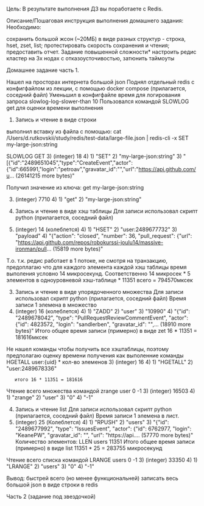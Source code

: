 Цель:
В результате выполнения ДЗ вы поработаете с Redis.

Описание/Пошаговая инструкция выполнения домашнего задания:
Необходимо:

сохранить большой жсон (~20МБ) в виде разных структур - строка, hset, zset, list;
протестировать скорость сохранения и чтения;
предоставить отчет.
Задание повышенной сложности*
настроить редис кластер на 3х нодах с отказоусточивостью, затюнить таймоуты



Домашнее задание часть 1.

Нашел на просторах интернета большой json
Поднял отдельный redis с конфигфайлом из лекции, с помощью docker compose (прилагается, соседний файл)
Уменьшил в конфигфайле время для логирования запроса 
slowlog-log-slower-than 10
Пользовался командой SLOWLOG get для оценки времени выполнения


1) Запись и чтение в виде  строки

выполнил вставку из файла с помощью:
cat /Users/d.rutkovskii/study/redis/test-data/large-file.json | redis-cli -x SET my-large-json:string

SLOWLOG GET 
   3) (integer) 18
   4) 1) "SET"
      2) "my-large-json:string"
      3) "[{\"id\":\"2489651045\",\"type\":\"CreateEvent\",\"actor\":{\"id\":665991,\"login\":\"petroav\",\"gravatar_id\":\"\",\"url\":\"https://api.github.com/u... (26141215 more bytes)"


Получил значение из ключа:
get my-large-json:string
    
3) (integer) 7710
   4) 1) "get"
      2) "my-large-json:string"


2) Запись и чтение в виде хэш таблицы
Для записи использовал скрипт python (прилагается, соседний файл)

 3) (integer) 14 (колеблется)
    4) 1) "HSET"
       2) "user:2489677732"
       3) "payload"
       4) "{\"action\": \"closed\", \"number\": 36, \"pull_request\": {\"url\": \"https://api.github.com/repos/robokurssi-joulu14/massive-ironman/pull... (15819 more bytes)"

Т.о. т.к. редис работает в 1 потоке, не смотря на транзакцию, предоплагаю что для каждого элемента каждой хэш таблицы время выполения условно 14 микросекунд.
Соответственно 14 микросек * 5 элементов в одноуровневой хэш-таблице * 11351 всего = 794570мксек




3) Запись и чтение в виде упорядоченного множества
Для записи использовал скрипт python (прилагается, соседний файл)
Время записи 1 элемена в множество
 3) (integer) 16 (колеблется)
    4) 1) "ZADD"
       2) "user"
       3) "10990"
       4) "{\"id\": \"2489678042\", \"type\": \"PullRequestReviewCommentEvent\", \"actor\": {\"id\": 4823572, \"login\": \"sandlerben\", \"gravatar_id\": \"\",... (18910 more bytes)"
Итого общее время записи (примерно) в виде zet 16 * 11351 = 181616мксек

Не нашел команды чтобы получить все хэштаблицы, поэтому предполагаю оценку времени получения как выполенние команды
HGETALL user:{uid} * кол-во элеменов 
3) (integer) 16
    4) 1) "HGETALL"
       2) "user:2489678336"

       итого 16 * 11351 = 181616

Чтение всего множества командой 
zrange user 0 -1
  3) (integer) 16503
    4) 1) "zrange"
       2) "user"
       3) "0"
       4) "-1"




4) Запись и чтение list
Для записи использовал скрипт python (прилагается, соседний файл)
Время записи 1 элемена в лист.
3) (integer) 25 (Колеблется)
    4) 1) "RPUSH"
       2) "users"
       3) "{\"id\": \"2489677992\", \"type\": \"IssuesEvent\", \"actor\": {\"id\": 6762977, \"login\": \"KeanePW\", \"gravatar_id\": \"\", \"url\": \"https://api.... (57770 more bytes)"
Количество элементов: 
LLEN users 11351
Итого общее время записи (примерно) в виде list  11351 * 25 = 283755 микросекунд


Чтение всего списка командой 
LRANGE users 0 -1
3) (integer) 33350
    4) 1) "LRANGE"
       2) "users"
       3) "0"
       4) "-1"



Вывод: быстрей всего (но менее функциональней) записать весь большой json в виде строки в redis


Часть 2 (задание под звездочкой)
